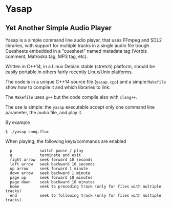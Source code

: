 # Yasap
## Yet Another Simple Audio Player

Yasap is a simple command line audio player, that uses FFmpeg and SDL2 libraries, with support for multiple tracks in a single audio file trough Cuesheets embedded in a "cuesheet" named metadata tag (Vorbis comment, Matroska tag, MP3 tag, etc).

Written in C++14, in a Linux Debian stable (stretch) platform, should be easily portable in others fairly recently Linux/Unix platforms.

The code is in a unique C++14 source file (`yasap.cpp`) and a simple `Makefile` show how to compile it and which libraries to link.

The `Makefile` uses `g++` but the code compile also with `clang++`.

The use is simple: the `yasap` executable accept only one command line parameter, the audio file, and play it.

By example

```
$ ./yasap song.flac
```

When playing, the following keys/commands are enabled

```
  p            switch pause / play
  q            terminate and exit
  right arrow  seek forward 10 seconds
  left arrow   seek backward 10 seconds
  up arrow     seek forward 1 minute
  down arrow   seek backward 1 minute
  page up      seek forward 10 minutes
  page down    seek backward 10 minutes 
  home         seek to preceding track (only for files with multiple tracks)
  end          seek to following track (only for files with multiple tracks)
```


